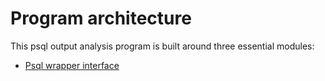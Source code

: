 # Program architecture

This psql output analysis program is built around three essential modules:
* [Psql wrapper interface](psql-wrapper)
